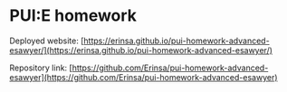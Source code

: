 # PUI:E homework

Deployed website:  [https://erinsa.github.io/pui-homework-advanced-esawyer/](https://erinsa.github.io/pui-homework-advanced-esawyer/)

Repository link: [https://github.com/Erinsa/pui-homework-advanced-esawyer](https://github.com/Erinsa/pui-homework-advanced-esawyer)
